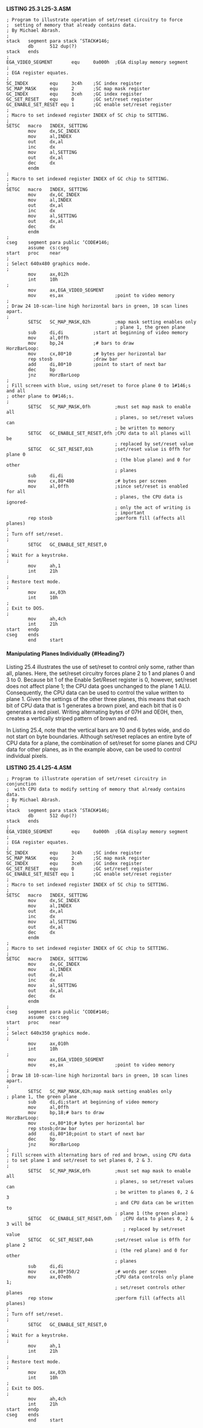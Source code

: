 **LISTING 25.3 L25-3.ASM**

    ; Program to illustrate operation of set/reset circuitry to force
    ;  setting of memory that already contains data.
    ; By Michael Abrash.
    ;
    stack   segment para stack ‘STACK#146;
            db      512 dup(?)
    stack   ends
    ;
    EGA_VIDEO_SEGMENT       equ     0a000h  ;EGA display memory segment
    ;
    ; EGA register equates.
    ;
    SC_INDEX        equ     3c4h    ;SC index register
    SC_MAP_MASK     equ     2       ;SC map mask register
    GC_INDEX        equ     3ceh    ;GC index register
    GC_SET_RESET    equ     0       ;GC set/reset register
    GC_ENABLE_SET_RESET equ 1       ;GC enable set/reset register
    ;
    ; Macro to set indexed register INDEX of SC chip to SETTING.
    ;
    SETSC   macro   INDEX, SETTING
            mov     dx,SC_INDEX
            mov     al,INDEX
            out     dx,al
            inc     dx
            mov     al,SETTING
            out     dx,al
            dec     dx
            endm
    ;
    ; Macro to set indexed register INDEX of GC chip to SETTING.
    ;
    SETGC   macro   INDEX, SETTING
            mov     dx,GC_INDEX
            mov     al,INDEX
            out     dx,al
            inc     dx
            mov     al,SETTING
            out     dx,al
            dec     dx
            endm
    ;
    cseg    segment para public ‘CODE#146;
            assume  cs:cseg
    start   proc    near
    ;
    ; Select 640x480 graphics mode.
    ;
            mov     ax,012h
            int     10h
    ;
            mov     ax,EGA_VIDEO_SEGMENT
            mov     es,ax                   ;point to video memory
    ;
    ; Draw 24 10-scan-line high horizontal bars in green, 10 scan lines apart.
    ;
            SETSC   SC_MAP_MASK,02h         ;map mask setting enables only
                                            ; plane 1, the green plane
            sub     di,di           ;start at beginning of video memory
            mov     al,0ffh
            mov     bp,24           ;# bars to draw
    HorzBarLoop:
            mov     cx,80*10        ;# bytes per horizontal bar
            rep stosb               ;draw bar
            add     di,80*10        ;point to start of next bar
            dec     bp
            jnz     HorzBarLoop
    ;
    ; Fill screen with blue, using set/reset to force plane 0 to 1#146;s and all
    ; other plane to 0#146;s.
    ;
            SETSC   SC_MAP_MASK,0fh         ;must set map mask to enable all
                                            ; planes, so set/reset values can
                                            ; be written to memory
            SETGC   GC_ENABLE_SET_RESET,0fh ;CPU data to all planes will be
                                            ; replaced by set/reset value
            SETGC   GC_SET_RESET,01h        ;set/reset value is 0ffh for plane 0
                                            ; (the blue plane) and 0 for other
                                            ; planes
            sub     di,di
            mov     cx,80*480               ;# bytes per screen
            mov     al,0ffh                 ;since set/reset is enabled for all
                                            ; planes, the CPU data is ignored-
                                            ; only the act of writing is
                                            ; important
            rep stosb                       ;perform fill (affects all planes)
    ;
    ; Turn off set/reset.
    ;
            SETGC   GC_ENABLE_SET_RESET,0
    ;
    ; Wait for a keystroke.
    ;
            mov     ah,1
            int     21h
    ;
    ; Restore text mode.
    ;
            mov     ax,03h
            int     10h
    ;
    ; Exit to DOS.
    ;
            mov     ah,4ch
            int     21h
    start   endp
    cseg    ends
            end     start

#### Manipulating Planes Individually {#Heading7}

Listing 25.4 illustrates the use of set/reset to control only some,
rather than all, planes. Here, the set/reset circuitry forces plane 2 to
1 and planes 0 and 3 to 0. Because bit 1 of the Enable Set/Reset
register is 0, however, set/reset does not affect plane 1; the CPU data
goes unchanged to the plane 1 ALU. Consequently, the CPU data can be
used to control the value written to plane 1. Given the settings of the
other three planes, this means that each bit of CPU data that is 1
generates a brown pixel, and each bit that is 0 generates a red pixel.
Writing alternating bytes of 07H and 0E0H, then, creates a vertically
striped pattern of brown and red.

In Listing 25.4, note that the vertical bars are 10 and 6 bytes wide,
and do not start on byte boundaries. Although set/reset replaces an
entire byte of CPU data for a plane, the combination of set/reset for
some planes and CPU data for other planes, as in the example above, can
be used to control individual pixels.

**LISTING 25.4 L25-4.ASM**

    ; Program to illustrate operation of set/reset circuitry in conjunction
    ;  with CPU data to modify setting of memory that already contains data.
    ; By Michael Abrash.
    ;
    stack   segment para stack ‘STACK#146;
            db      512 dup(?)
    stack   ends
    ;
    EGA_VIDEO_SEGMENT       equ     0a000h  ;EGA display memory segment
    ;
    ; EGA register equates.
    ;
    SC_INDEX        equ     3c4h    ;SC index register
    SC_MAP_MASK     equ     2       ;SC map mask register
    GC_INDEX        equ     3ceh    ;GC index register
    GC_SET_RESET    equ     0       ;GC set/reset register
    GC_ENABLE_SET_RESET equ 1       ;GC enable set/reset register
    ;
    ; Macro to set indexed register INDEX of SC chip to SETTING.
    ;
    SETSC   macro   INDEX, SETTING
            mov     dx,SC_INDEX
            mov     al,INDEX
            out     dx,al
            inc     dx
            mov     al,SETTING
            out     dx,al
            dec     dx
            endm
    ;
    ; Macro to set indexed register INDEX of GC chip to SETTING.
    ;
    SETGC   macro   INDEX, SETTING
            mov     dx,GC_INDEX
            mov     al,INDEX
            out     dx,al
            inc     dx
            mov     al,SETTING
            out     dx,al
            dec     dx
            endm
    ;
    cseg    segment para public ‘CODE#146;
            assume  cs:cseg
    start   proc    near
    ;
    ; Select 640x350 graphics mode.
    ;
            mov     ax,010h
            int     10h
    ;
            mov     ax,EGA_VIDEO_SEGMENT
            mov     es,ax                   ;point to video memory
    ;
    ; Draw 18 10-scan-line high horizontal bars in green, 10 scan lines apart.
    ;
            SETSC   SC_MAP_MASK,02h;map mask setting enables only
    ; plane 1, the green plane
            sub     di,di;start at beginning of video memory
            mov     al,0ffh
            mov     bp,18;# bars to draw
    HorzBarLoop:
            mov     cx,80*10;# bytes per horizontal bar
            rep stosb;draw bar
            add     di,80*10;point to start of next bar
            dec     bp
            jnz     HorzBarLoop
    ;
    ; Fill screen with alternating bars of red and brown, using CPU data
    ; to set plane 1 and set/reset to set planes 0, 2 & 3.
    ;
            SETSC   SC_MAP_MASK,0fh         ;must set map mask to enable all
                                            ; planes, so set/reset values can
                                            ; be written to planes 0, 2 & 3
                                            ; and CPU data can be written to
                                            ; plane 1 (the green plane)
            SETGC   GC_ENABLE_SET_RESET,0dh    ;CPU data to planes 0, 2 & 3 will be
                                               ; replaced by set/reset value
            SETGC   GC_SET_RESET,04h        ;set/reset value is 0ffh for plane 2
                                            ; (the red plane) and 0 for other
                                            ; planes
            sub     di,di
            mov     cx,80*350/2             ;# words per screen
            mov     ax,07e0h                ;CPU data controls only plane 1;
                                            ; set/reset controls other planes
            rep stosw                       ;perform fill (affects all planes)
    ;
    ; Turn off set/reset.
    ;
            SETGC   GC_ENABLE_SET_RESET,0
    ;
    ; Wait for a keystroke.
    ;
            mov     ah,1
            int     21h
    ;
    ; Restore text mode.
    ;
            mov     ax,03h
            int     10h
    ;
    ; Exit to DOS.
    ;
            mov     ah,4ch
            int     21h
    start   endp
    cseg    ends
            end     start

